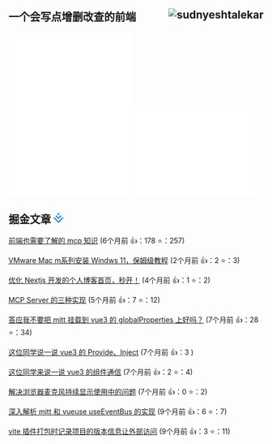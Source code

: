 ## 一个会写点增删改查的前端 <img align="right" src="https://komarev.com/ghpvc/?username=vaebe" alt="sudnyeshtalekar" />

<div>
  <img src="https://github.com/vaebe/vaebe/blob/main/metrics1.svg" width="48%" />
  <img src="https://github.com/vaebe/vaebe/blob/main/metrics2.svg" width="48%" />
</div>

<!-- juejin-posts start -->
## 掘金文章 <img src='https://raw.githubusercontent.com/vaebe/juejin-posts-action/main/assets/juejin.svg' alt='juejin' width='20' height='20'/>

[前端也需要了解的 mcp 知识](https://juejin.cn/post/7495598591488016394) (6个月前 👍：178 ⭐：257)

[VMware Mac m系列安装 Windws 11，保姆级教程](https://juejin.cn/post/7536900619337859114) (2个月前 👍：2 ⭐：3)

[优化 Nextjs 开发的个人博客首页，秒开！](https://juejin.cn/post/7513781200416391218) (4个月前 👍：1 ⭐：2)

[MCP Server 的三种实现](https://juejin.cn/post/7505325778222530611) (5个月前 👍：7 ⭐：12)

[答应我不要把 mitt 挂载到 vue3 的 globalProperties 上好吗？](https://juejin.cn/post/7484705232904814618) (7个月前 👍：28 ⭐：34)

[这位同学说一说 vue3 的 Provide、Inject](https://juejin.cn/post/7480514589253468169) (7个月前 👍：3 )

[这位同学来说一说 vue3 的组件通信](https://juejin.cn/post/7480081951517900800) (7个月前 👍：2 ⭐：4)

[解决浏览器麦克风持续显示使用中的问题](https://juejin.cn/post/7476977628777431092) (7个月前 👍：0 ⭐：2)

[深入解析 mitt 和 vueuse useEventBus 的实现](https://juejin.cn/post/7457228085830778895) (9个月前 👍：6 ⭐：7)

[vite 插件打包时记录项目的版本信息让外部访问](https://juejin.cn/post/7456809080344133667) (9个月前 👍：3 ⭐：11)
<!-- juejin-posts end -->

